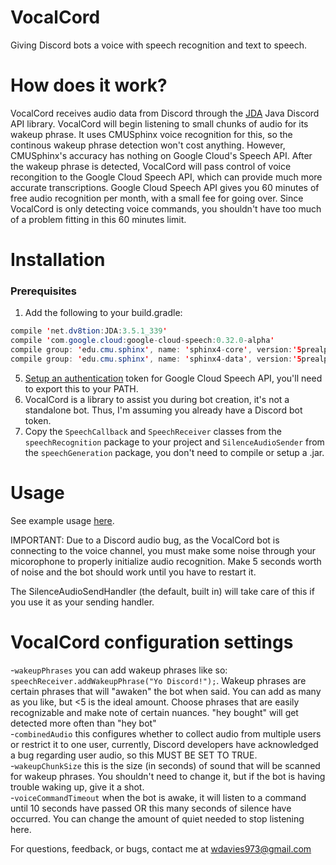 # VocalCord
Giving Discord bots a voice with speech recognition and text to speech.

# How does it work?
VocalCord receives audio data from Discord through the [JDA](https://github.com/DV8FromTheWorld/JDA) Java Discord API library. VocalCord
will begin listening to small chunks of audio for its wakeup phrase. It uses CMUSphinx voice recognition for this, so the continous wakeup
phrase detection won't cost anything. However, CMUSphinx's accuracy has nothing on Google Cloud's Speech API. After the wakeup phrase is
detected, VocalCord will pass control of voice recongition to the Google Cloud Speech API, which can provide much more accurate transcriptions.
Google Cloud Speech API gives you 60 minutes of free audio recognition per month, with a small fee for going over. Since VocalCord is only detecting
voice commands, you shouldn't have too much of a problem fitting in this 60 minutes limit.

# Installation
### Prerequisites
1) Add the following to your build.gradle:
```java
compile 'net.dv8tion:JDA:3.5.1_339'
compile 'com.google.cloud:google-cloud-speech:0.32.0-alpha'
compile group: 'edu.cmu.sphinx', name: 'sphinx4-core', version:'5prealpha-SNAPSHOT'
compile group: 'edu.cmu.sphinx', name: 'sphinx4-data', version:'5prealpha-SNAPSHOT'
``` 
5) [Setup an authentication](https://cloud.google.com/speech/docs/reference/libraries) token for Google Cloud Speech API, you'll need to export this to your PATH.   
6) VocalCord is a library to assist you during bot creation, it's not a standalone bot. Thus, I'm assuming you already have a Discord bot token.
7) Copy the ```SpeechCallback``` and ```SpeechReceiver``` classes from the ```speechRecognition``` package to your project and ```SilenceAudioSender``` from the ```speechGeneration``` package, you don't need to compile or setup a .jar. 
# Usage
See example usage [here](https://github.com/wdavies973/VocalCord/blob/master/src/main/java/com/cpjd/main/Bot.java).

IMPORTANT: Due to a Discord audio bug, as the VocalCord bot is connecting to the voice channel, you must make some noise through your micorophone to properly initialize audio recognition. Make 5 seconds worth of noise and the bot should work until you have to restart it.

The SilenceAudioSendHandler (the default, built in) will take care of this if you use it as your sending handler.

# VocalCord configuration settings
-```wakeupPhrases``` you can add wakeup phrases like so: ```speechReceiver.addWakeupPhrase("Yo Discord!");```. Wakeup phrases are certain phrases that will "awaken" the bot when said. You can add as many as you like, but <5 is the ideal amount. Choose phrases that are easily recognizable and make note of certain nuances. "hey bought" will get detected more often than "hey bot"   
-```combinedAudio``` this configures whether to collect audio from multiple users or restrict it to one user, currently, Discord developers have acknowledged a bug regarding user audio, so this MUST BE SET TO TRUE.  
-```wakeupChunkSize``` this is the size (in seconds) of sound that will be scanned for wakeup phrases. You shouldn't need to change it, but if the bot is having trouble waking up, give it a shot.  
-```voiceCommandTimeout``` when the bot is awake, it will listen to a command until 10 seconds have passed OR this many seconds of silence have occurred. You can change the amount of quiet needed to stop listening here.  

For questions, feedback, or bugs, contact me at wdavies973@gmail.com

